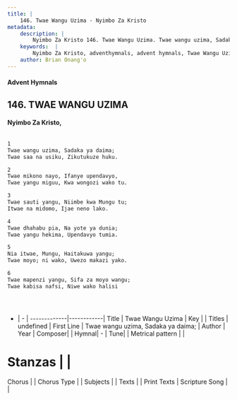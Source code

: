 ```yaml
---
title: |
    146. Twae Wangu Uzima - Nyimbo Za Kristo
metadata:
    description: |
        Nyimbo Za Kristo 146. Twae Wangu Uzima. Twae wangu uzima, Sadaka ya daima; Twae saa na usiku, Zikutukuze huku.  
    keywords:  |
        Nyimbo Za Kristo, adventhymnals, advent hymnals, Twae Wangu Uzima, Twae wangu uzima, Sadaka ya daima;. 
    author: Brian Onang'o
---
```


#### Advent Hymnals
## 146. TWAE WANGU UZIMA
####  Nyimbo Za Kristo,

```txt

1
Twae wangu uzima, Sadaka ya daima;
Twae saa na usiku, Zikutukuze huku.

2
Twae mikono nayo, Ifanye upendavyo,
Twae yangu miguu, Kwa wongozi wako tu.

3
Twae sauti yangu, Niimbe kwa Mungu tu;
Itwae na midomo, Ijae neno lako.

4
Twae dhahabu pia, Na yote ya dunia;
Twae yangu hekima, Upendavyo tumia.

5
Nia itwae, Mungu, Haitakuwa yangu;
Twae moyo; ni wako, Uwezo makazi yako.

6
Twae mapenzi yangu, Sifa za moyo wangu;
Twae kabisa nafsi, Niwe wako halisi





```

- |   -  |
-------------|------------|
Title | Twae Wangu Uzima |
Key |  |
Titles | undefined |
First Line | Twae wangu uzima, Sadaka ya daima; |
Author | 
Year | 
Composer| |
Hymnal|  - |
Tune|  |
Metrical pattern | |
# Stanzas |  |
Chorus |  |
Chorus Type |  |
Subjects | |
Texts |  |
Print Texts | 
Scripture Song |  |
    

